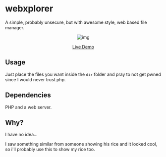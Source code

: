 # webxplorer
A simple, probably unsecure, but with awesome style, web based file manager.

<div align=center>

![img](https://u.teknik.io/7ySdl.png)

[Live Demo](https://rice.capuno.es/)

</div>

## Usage
Just place the files you want inside the `dir` folder and pray to not get pwned since I would never trust php.

## Dependencies
PHP and a web server.

## Why?
I have no idea...

I saw something similar from someone showing his rice and it looked cool, so i'll probably use this to show my rice too.
